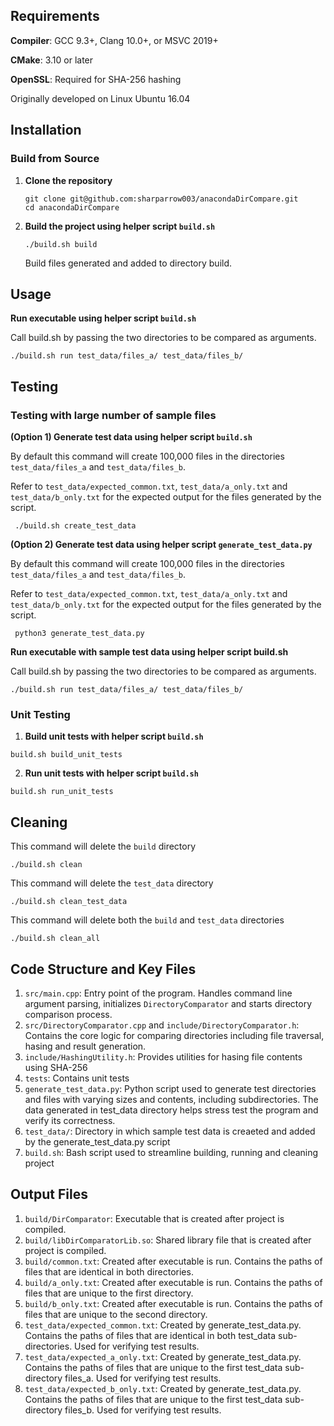 ## Requirements

**Compiler**: GCC 9.3+, Clang 10.0+, or MSVC 2019+

**CMake**: 3.10 or later

**OpenSSL**: Required for SHA-256 hashing


Originally developed on Linux Ubuntu 16.04

## Installation
### Build from Source 
1. **Clone the repository**
   
   ```
   git clone git@github.com:sharparrow003/anacondaDirCompare.git
   cd anacondaDirCompare
   ```
2. **Build the project using helper script `build.sh`**
   
   ```
   ./build.sh build
   ```
   
     Build files generated and added to directory build.
## Usage
**Run executable using helper script `build.sh`**
   
   Call build.sh by passing the two directories to be compared as arguments.
   ```
   ./build.sh run test_data/files_a/ test_data/files_b/
   ```

## Testing
### Testing with large number of sample files
**(Option 1) Generate test data using helper script `build.sh`**

   By default this command will create 100,000 files in the directories `test_data/files_a` and `test_data/files_b`.
   
   Refer to `test_data/expected_common.txt`, `test_data/a_only.txt` and `test_data/b_only.txt` for the expected output for the files generated by the script.

  ```
   ./build.sh create_test_data
  ```
**(Option 2) Generate test data using helper script `generate_test_data.py`**

   By default this command will create 100,000 files in the directories `test_data/files_a` and `test_data/files_b`.
   
   Refer to `test_data/expected_common.txt`, `test_data/a_only.txt` and `test_data/b_only.txt` for the expected output for the files generated by the script.

  ```
   python3 generate_test_data.py
  ```

**Run executable with sample test data using helper script build.sh**

  Call build.sh by passing the two directories to be compared as arguments.
   ```
   ./build.sh run test_data/files_a/ test_data/files_b/
   ```

### Unit Testing
   1. **Build unit tests with helper script `build.sh`**

   ```
   build.sh build_unit_tests
   ```

   2. **Run unit tests with helper script `build.sh`**

   ```
   build.sh run_unit_tests
   ```

## Cleaning
  This command will delete the `build` directory
  
   ```
   ./build.sh clean
   ```

This command will delete the `test_data` directory
  
   ```
   ./build.sh clean_test_data
   ```

This command will delete both the `build` and `test_data` directories
  
   ```
   ./build.sh clean_all
   ```

## Code Structure and Key Files
1. `src/main.cpp`: Entry point of the program. Handles command line argument parsing, initializes `DirectoryComparator` and starts directory comparison process.
2. `src/DirectoryComparator.cpp` and `include/DirectoryComparator.h`: Contains the core logic for comparing directories including file traversal, hasing and result generation.
3. `include/HashingUtility.h`: Provides utilities for hasing file contents using SHA-256
4. `tests`: Contains unit tests
5. `generate_test_data.py`: Python script used to generate test directories and files with varying sizes and contents, including subdirectories. The data generated in test_data directory helps stress test the program and verify its correctness.
6. `test_data/`: Directory in which sample test data is creaeted and added by the generate_test_data.py script
7. `build.sh`: Bash script used to streamline building, running and cleaning project

## Output Files
1. `build/DirComparator`: Executable that is created after project is compiled.
2. `build/libDirComparatorLib.so`: Shared library file that is created after project is compiled.
3. `build/common.txt`: Created after executable is run. Contains the paths of files that are identical in both directories.
4. `build/a_only.txt`: Created after executable is run. Contains the paths of files that are unique to the first directory.
5. `build/b_only.txt`: Created after executable is run. Contains the paths of files that are unique to the second directory.
6. `test_data/expected_common.txt`: Created by generate_test_data.py. Contains the paths of files that are identical in both test_data sub-directories. Used for verifying test results.
7. `test_data/expected_a_only.txt`: Created by generate_test_data.py. Contains the paths of files that are unique to the first test_data sub-directory files_a. Used for verifying test results.
8. `test_data/expected_b_only.txt`: Created by generate_test_data.py. Contains the paths of files that are unique to the first test_data sub-directory files_b. Used for verifying test results.

